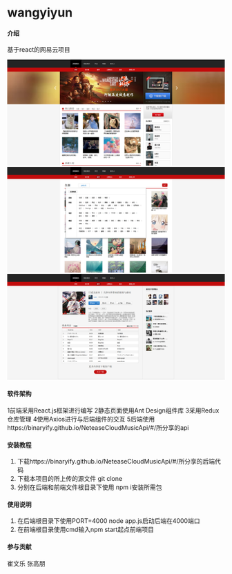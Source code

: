 # wangyiyun

#### 介绍
基于react的网易云项目

![输入图片说明](Reademe/%E4%B8%BB%E9%A1%B5%E5%9B%BE%E7%89%87.png)
![输入图片说明](Reademe/%E6%AD%8C%E5%8D%95%E5%88%86%E7%B1%BB.png)
![输入图片说明](Reademe/%E6%AD%8C%E5%8D%95%E8%AF%A6%E6%83%85.png)

#### 软件架构
1前端采用React.js框架进行编写
2静态页面使用Ant Design组件库
3采用Redux仓库管理
4使用Axios进行与后端组件的交互
5后端使用https://binaryify.github.io/NeteaseCloudMusicApi/#/所分享的api


#### 安装教程

1.  下载https://binaryify.github.io/NeteaseCloudMusicApi/#/所分享的后端代码
2.  下载本项目的所上传的源文件 git clone
3.  分别在后端和前端文件根目录下使用 npm i安装所需包


#### 使用说明

1.  在后端根目录下使用PORT=4000 node app.js启动后端在4000端口
2.  在前端根目录使用cmd输入npm start起点前端项目

#### 参与贡献

崔文乐
张高朋

